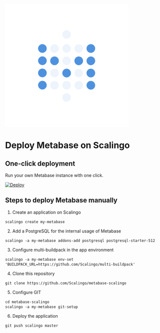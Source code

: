 ![Metabase](metabase.png)

# Deploy Metabase on Scalingo

## One-click deployment

Run your own Metabase instance with one click.

[![Deploy](https://cdn.scalingo.com/deploy/button.svg)](https://my.scalingo.com/deploy?source=https://github.com/Scalingo/metabase-scalingo#master)

## Steps to deploy Metabase manually

1. Create an application on Scalingo

```
scalingo create my-metabase
```

2. Add a PostgreSQL for the internal usage of Metabase

```
scalingo -a my-metabase addons-add postgresql postgresql-starter-512
```

3. Configure multi-buildpack in the app environment

```
scalingo -a my-metabase env-set 'BUILDPACK_URL=https://github.com/Scalingo/multi-buildpack'
```

4. Clone this repository

```
git clone https://github.com/Scalingo/metabase-scalingo
```

5. Configure GIT

```
cd metabase-scalingo
scalingo -a my-metabase git-setup
```

6. Deploy the application

```
git push scalingo master
```

